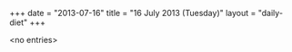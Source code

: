 +++
date = "2013-07-16"
title = "16 July 2013 (Tuesday)"
layout = "daily-diet"
+++

<p>&lt;no entries&gt;</p>